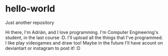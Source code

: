 # hello-world
Just another repository

Hi there, I'm Adrián, and I love programming. I'm Computer Engineering's student, in the last course :D.
I'll upload all the things that I've programmed.
I like play videogames and draw too! Maybe in the future I'll have acount on deviantart or instagram to post it! :D 
